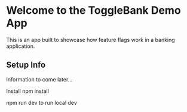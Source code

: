 # Welcome to the ToggleBank Demo App

This is an app built to showcase how feature flags work in a banking application.

## Setup Info
Information to come later...

Install
npm install

npm run dev to run local dev

